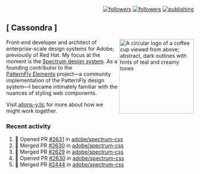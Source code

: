 <p align="right"><a rel="me" href="https://front-end.social/@castastrophe">
    <img alt="followers" title="Follow me on Mastodon" src="https://img.shields.io/mastodon/follow/109297102751309835?domain=https%3A%2F%2Ffront-end.social&label=Follow&logo=mastodon&logoColor=white&style=for-the-badge&labelColor=008080&color=006969"/></a>
  <a href="https://codepen.io/castastrophe/">
    <img alt="followers" title="Follow me on CodePen" src="https://img.shields.io/badge/23-1?color=640464&labelColor=7c007c&style=for-the-badge&logo=codepen&label=Follow"/></a>
<a href="https://castastrophe.medium.com/">
    <img alt="publishing" title="View articles on Medium" src="https://img.shields.io/badge/107-1?color=666&labelColor=444&label=subscribe&logo=medium&logoColor=white&style=for-the-badge"/></a>
</p>

## [&nbsp;Cassondra&nbsp;]

<img align="right" src="https://github-production-user-asset-6210df.s3.amazonaws.com/1840295/253016758-ba468774-1cd3-42c2-8f43-947b5eeb5edf.png" height="200" alt="A circular logo of a coffee cup viewed from above; abstract, dark outlines with hints of teal and creamy tones">

Front-end developer and architect of enterprise-scale design systems for Adobe; previously of Red Hat. My focus at the moment is the [Spectrum design system](https://github.com/adobe/spectrum-css). As a founding contributor to the [PatternFly&nbsp;Elements](https://github.com/patternfly/patternfly-elements) project&mdash;a community implementation of the PatternFly design system&mdash;I became intimately familiar with the nuances of styling web components.

Visit [allons-y.llc](http://allons-y.llc/) for more about how we might work together.

### Recent activity

<!--START_SECTION:activity-->
1. 💪 Opened PR [#2631](https://github.com/adobe/spectrum-css/pull/2631) in [adobe/spectrum-css](https://github.com/adobe/spectrum-css)
2. 🎉 Merged PR [#2630](https://github.com/adobe/spectrum-css/pull/2630) in [adobe/spectrum-css](https://github.com/adobe/spectrum-css)
3. 🎉 Merged PR [#2629](https://github.com/adobe/spectrum-css/pull/2629) in [adobe/spectrum-css](https://github.com/adobe/spectrum-css)
4. 💪 Opened PR [#2630](https://github.com/adobe/spectrum-css/pull/2630) in [adobe/spectrum-css](https://github.com/adobe/spectrum-css)
5. 🎉 Merged PR [#2444](https://github.com/adobe/spectrum-css/pull/2444) in [adobe/spectrum-css](https://github.com/adobe/spectrum-css)
<!--END_SECTION:activity-->
